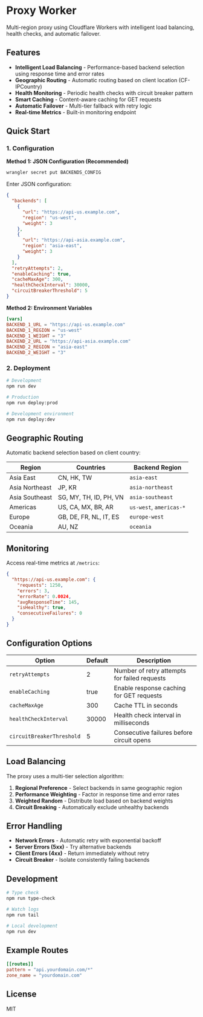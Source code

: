 # Proxy Worker

Multi-region proxy using Cloudflare Workers with intelligent load balancing, health checks, and automatic failover.

## Features

- **Intelligent Load Balancing** - Performance-based backend selection using response time and error rates
- **Geographic Routing** - Automatic routing based on client location (CF-IPCountry)
- **Health Monitoring** - Periodic health checks with circuit breaker pattern
- **Smart Caching** - Content-aware caching for GET requests
- **Automatic Failover** - Multi-tier fallback with retry logic
- **Real-time Metrics** - Built-in monitoring endpoint

## Quick Start

### 1. Configuration

**Method 1: JSON Configuration (Recommended)**

```bash
wrangler secret put BACKENDS_CONFIG
```

Enter JSON configuration:

```json
{
  "backends": [
    {
      "url": "https://api-us.example.com",
      "region": "us-west",
      "weight": 3
    },
    {
      "url": "https://api-asia.example.com",
      "region": "asia-east",
      "weight": 3
    }
  ],
  "retryAttempts": 2,
  "enableCaching": true,
  "cacheMaxAge": 300,
  "healthCheckInterval": 30000,
  "circuitBreakerThreshold": 5
}
```

**Method 2: Environment Variables**

```toml
[vars]
BACKEND_1_URL = "https://api-us.example.com"
BACKEND_1_REGION = "us-west"
BACKEND_1_WEIGHT = "3"
BACKEND_2_URL = "https://api-asia.example.com"
BACKEND_2_REGION = "asia-east"
BACKEND_2_WEIGHT = "3"
```

### 2. Deployment

```bash
# Development
npm run dev

# Production
npm run deploy:prod

# Development environment
npm run deploy:dev
```

## Geographic Routing

Automatic backend selection based on client country:

| Region | Countries | Backend Region |
|--------|-----------|----------------|
| Asia East | CN, HK, TW | `asia-east` |
| Asia Northeast | JP, KR | `asia-northeast` |
| Asia Southeast | SG, MY, TH, ID, PH, VN | `asia-southeast` |
| Americas | US, CA, MX, BR, AR | `us-west`, `americas-*` |
| Europe | GB, DE, FR, NL, IT, ES | `europe-west` |
| Oceania | AU, NZ | `oceania` |

## Monitoring

Access real-time metrics at `/metrics`:

```json
{
  "https://api-us.example.com": {
    "requests": 1250,
    "errors": 3,
    "errorRate": 0.0024,
    "avgResponseTime": 145,
    "isHealthy": true,
    "consecutiveFailures": 0
  }
}
```

## Configuration Options

| Option | Default | Description |
|--------|---------|-------------|
| `retryAttempts` | 2 | Number of retry attempts for failed requests |
| `enableCaching` | true | Enable response caching for GET requests |
| `cacheMaxAge` | 300 | Cache TTL in seconds |
| `healthCheckInterval` | 30000 | Health check interval in milliseconds |
| `circuitBreakerThreshold` | 5 | Consecutive failures before circuit opens |

## Load Balancing

The proxy uses a multi-tier selection algorithm:

1. **Regional Preference** - Select backends in same geographic region
2. **Performance Weighting** - Factor in response time and error rates
3. **Weighted Random** - Distribute load based on backend weights
4. **Circuit Breaking** - Automatically exclude unhealthy backends

## Error Handling

- **Network Errors** - Automatic retry with exponential backoff
- **Server Errors (5xx)** - Try alternative backends
- **Client Errors (4xx)** - Return immediately without retry
- **Circuit Breaker** - Isolate consistently failing backends

## Development

```bash
# Type check
npm run type-check

# Watch logs
npm run tail

# Local development
npm run dev
```

## Example Routes

```toml
[[routes]]
pattern = "api.yourdomain.com/*"
zone_name = "yourdomain.com"
```

## License

MIT
